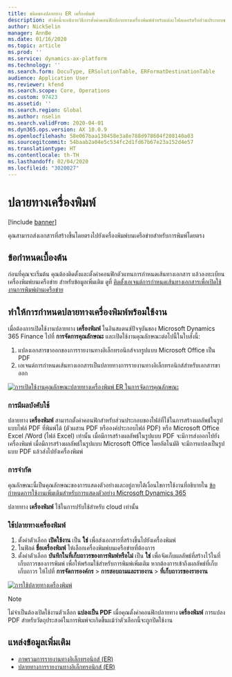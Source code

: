 ```yaml
---
title: ชนิดของปลายทาง ER เครื่องพิมพ์
description: หัวข้อนี้จะอธิบายวิธีการตั้งค่าคอนฟิกปลายทางเครื่องพิมพ์สำหรับแต่ละโฟลเดอร์หรือส่วนประกอบของไฟล์ของรูปแบบการรายงานทางอิเล็กทรอนิกส์ (ER) ที่มีการตั้งค่าคอนฟิกเพื่อสร้างเอกสารขาออก ทั้งในรูปแบบ PDF หรือ Microsoft Office (Excel\Word)
author: NickSelin
manager: AnnBe
ms.date: 01/16/2020
ms.topic: article
ms.prod: ''
ms.service: dynamics-ax-platform
ms.technology: ''
ms.search.form: DocuType, ERSolutionTable, ERFormatDestinationTable
audience: Application User
ms.reviewer: kfend
ms.search.scope: Core, Operations
ms.custom: 97423
ms.assetid: ''
ms.search.region: Global
ms.author: nselin
ms.search.validFrom: 2020-04-01
ms.dyn365.ops.version: AX 10.0.9
ms.openlocfilehash: 58e067baa130458e3a8e788d978604f208140a03
ms.sourcegitcommit: 54baab2a04e5c534fc2d1fd67b67e23a152d4e57
ms.translationtype: HT
ms.contentlocale: th-TH
ms.lasthandoff: 02/04/2020
ms.locfileid: "3020027"
---
```

# <a name="PrinterDestinationType"></a>ปลายทางเครื่องพิมพ์

[!include [banner](../includes/banner.md)]

คุณสามารถส่งเอกสารที่สร้างขึ้นโดยตรงไปยังเครื่องพิมพ์บนเครือข่ายสำหรับการพิมพ์โดยตรง

## <a name="prerequisites"></a>ข้อกำหนดเบื้องต้น

ก่อนที่คุณจะเริ่มต้น คุณต้องติดตั้งและตั้งค่าคอนฟิกตัวแทนการกำหนดเส้นทางเอกสาร แล้วลงทะเบียนเครื่องพิมพ์บนเครือข่าย สำหรับข้อมูลเพิ่มเติม ดูที่ [ติดตั้งเอเจนต์การกำหนดเส้นทางเอกสารเพื่อเปิดใช้งานการพิมพ์ผ่านเครือข่าย](https://docs.microsoft.com/dynamics365/fin-ops-core/dev-itpro/analytics/install-document-routing-agent)

## <a name="make-the-printer-destination-available"></a>ทำให้การกำหนดปลายทางเครื่องพิมพ์พร้อมใช้งาน

เมื่อต้องการเปิดใช้งานปลายทาง **เครื่องพิมพ์** ในอินสแตนซ์ปัจจุบันของ Microsoft Dynamics 365 Finance ไปที่ **การจัดการคุณลักษณะ** และเปิดใช้งานคุณลักษณะต่อไปนี้ในใบสั่งนี้:

1. แปลงเอกสารขาออกของการรายงานทางอิเล็กทรอนิกส์จากรูปแบบ Microsoft Office เป็น PDF
2. เอเจนต์การกำหนดเส้นทางเอกสารเป็นปลายทางการรายงานทางอิเล็กทรอนิกส์สำหรับเอกสารขาออก

[![การเปิดใช้งานคุณลักษณะปลายทางเครื่องพิมพ์ ER ในการจัดการคุณลักษณะ](./media/ER_Destinations-EnablePrinterDestinationFeature.png)](./media/ER_Destinations-EnablePrinterDestinationFeature.png)

### <a name="applicability"></a>การมีผลบังคับใช้

ปลายทาง **เครื่องพิมพ์** สามารถตั้งค่าคอนฟิกสำหรับส่วนประกอบของไฟล์ที่ใช้ในการสร้างผลลัพธ์ในรูปแบบไฟล์ PDF ที่พิมพ์ได้ (ตัวผสาน PDF หรือองค์ประกอบไฟล์ PDF) หรือ Microsoft Office Excel /Word (ไฟล์ Excel) เท่านั้น เมื่อมีการสร้างผลลัพธ์ในรูปแบบ PDF จะมีการส่งออกไปยังเครื่องพิมพ์ เมื่อมีการสร้างผลลัพธ์ในรูปแบบ Microsoft Office โดยอัตโนมัติ จะมีการแปลงเป็นรูปแบบ PDF แล้วส่งไปยังเครื่องพิมพ์

### <a name="limitations"></a>การจำกัด

คุณลักษณะนี้เป็นคุณลักษณะของการแสดงตัวอย่างและอยู่ภายใต้เงื่อนไขการใช้งานที่อธิบายใน [ข้อกำหนดการใช้งานเพิ่มเติมสำหรับการแสดงตัวอย่าง Microsoft Dynamics 365](https://go.microsoft.com/fwlink/?linkid=2105274)

ปลายทาง **เครื่องพิมพ์** ใช้ในการปรับใช้สำหรับ cloud เท่านั้น

### <a name="use-the-printer-destination"></a>ใช้ปลายทางเครื่องพิมพ์

1. ตั้งค่าตัวเลือก **เปิดใช้งาน** เป็น **ใช่** เพื่อส่งเอกสารที่สร้างขึ้นไปยังเครื่องพิมพ์
2. ในฟิลด์ **ชื่อเครื่องพิมพ์** ให้เลือกเครื่องพิมพ์บนเครือข่ายที่ต้องการ
3. ตั้งค่าตัวเลือก **บันทึกในที่เก็บถาวรของการพิมพ์หรือไม่** เป็น **ใช่** เพื่อจัดเก็บผลลัพธ์ที่สร้างไว้ในที่เก็บถาวรของการพิมพ์ เพื่อให้พร้อมใช้สำหรับการพิมพ์เพิ่มเติม หากต้องการเข้าถึงผลลัพธ์ที่เก็บเก็บถาวร ให้ไปที่ **การจัดการองค์กร** \> **การสอบถามและรายงาน** \> **ที่เก็บถาวรของรายงาน**

[![การใช้ปลายทางเครื่องพิมพ์](./media/ER_Destinations-PrinterDestination.png)](./media/ER_Destinations-PrinterDestination.png)

> [!NOTE]
> ไม่จำเป็นต้องเปิดใช้งานตัวเลือก **แปลงเป็น PDF** เมื่อคุณตั้งค่าคอนฟิกปลายทาง **เครื่องพิมพ์** การแปลง PDF สำหรับวัตถุประสงค์ในการพิมพ์จะเกิดขึ้นแม้ว่าตัวเลือกนี้จะถูกปิดใช้งาน

## <a name="additional-resources"></a>แหล่งข้อมูลเพิ่มเติม

- [ภาพรวมการรายงานทางอิเล็กทรอนิกส์ (ER)](general-electronic-reporting.md)
- [ปลายทางการรายงานทางอิเล็กทรอนิกส์ (ER)](electronic-reporting-destinations.md)
